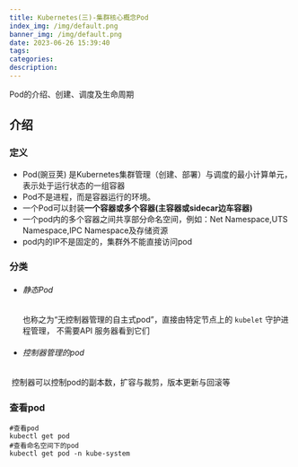 ```yaml
---
title: Kubernetes(三)-集群核心概念Pod
index_img: /img/default.png
banner_img: /img/default.png
date: 2023-06-26 15:39:40
tags:
categories:
description:
---
```


Pod的介绍、创建、调度及生命周期

<!-- more -->

## 介绍

### 定义

- Pod(豌豆荚) 是Kubernetes集群管理（创建、部署）与调度的最小计算单元，表示处于运行状态的一组容器
- Pod不是进程，而是容器运行的环境。
- 一个Pod可以封装**一个容器或多个容器(主容器或sidecar边车容器)**
- 一个pod内的多个容器之间共享部分命名空间，例如：Net Namespace,UTS Namespace,IPC Namespace及存储资源
- pod内的IP不是固定的，集群外不能直接访问pod

### 分类

- ###### 静态Pod 

  也称之为“无控制器管理的自主式pod”，直接由特定节点上的 `kubelet` 守护进程管理， 不需要API 服务器看到它们

- ###### 控制器管理的pod

​		控制器可以控制pod的副本数，扩容与裁剪，版本更新与回滚等

### 查看pod

```shell
#查看pod
kubectl get pod
#查看命名空间下的pod
kubectl get pod -n kube-system
```

